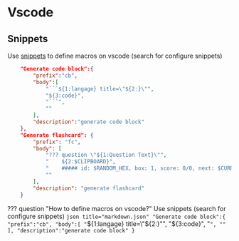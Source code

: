 # Vscode

## Snippets

Use [snippets](https://code.visualstudio.com/docs/editor/userdefinedsnippets) to define macros on vscode (search for configure snippets)

```json title="markdown.json"
	"Generate code block":{
		"prefix":"cb",
		"body":[
			"```${1:langage} title=\"${2:}\"",
			"${3:code}",
			"```",
			""
		],
		"description":"generate code block"
	},
	"Generate flashcard": {
		"prefix": "fc",
		"body": [
			"??? question \"${1:Question Text}\"",
			"    ${2:$CLIPBOARD}",
			"    ##### id: $RANDOM_HEX, box: 1, score: 0/0, next: $CURRENT_DATE/$CURRENT_MONTH/$CURRENT_YEAR, last: $CURRENT_DATE/$CURRENT_MONTH/$CURRENT_YEAR",
			""
		],
		"description": "generate flashcard"
	}
```

??? question "How to define macros on vscode?"
    Use snippets (search for configure snippets)
    ```json title="markdown.json"
	"Generate code block":{
		"prefix":"cb",
		"body":[
			"```${1:langage} title=\"${2:}\"",
			"${3:code}",
			"```",
			""
		],
		"description":"generate code block"
	}
    ```
